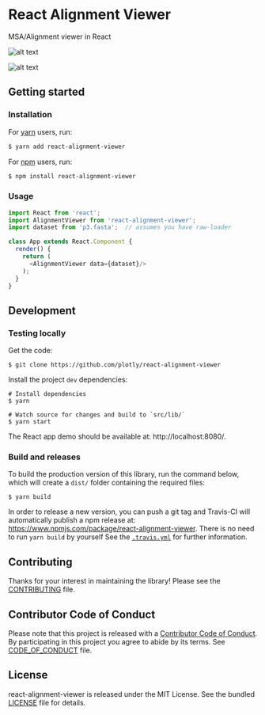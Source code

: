 # React Alignment Viewer

MSA/Alignment viewer in React

![alt text](https://github.com/plotly/react-alignment-viewer/blob/master/assets/picture_1.png)

![alt text](https://github.com/plotly/react-alignment-viewer/blob/master/assets/picture_2.png)


## Getting started


### Installation

For [yarn](https://yarnpkg.com/en/) users, run:

```sh
$ yarn add react-alignment-viewer
```

For [npm](https://www.npmjs.com/) users, run:

```sh
$ npm install react-alignment-viewer
```


### Usage

```js
import React from 'react';
import AlignmentViewer from 'react-alignment-viewer';
import dataset from 'p3.fasta';  // assumes you have raw-loader

class App extends React.Component {
  render() {
    return (
      <AlignmentViewer data={dataset}/>
    );
  }
}
```


## Development


### Testing locally

Get the code:

```
$ git clone https://github.com/plotly/react-alignment-viewer
```

Install the project `dev` dependencies:

```
# Install dependencies
$ yarn

# Watch source for changes and build to `src/lib/`
$ yarn start
```

The React app demo should be available at: http://localhost:8080/.


### Build and releases

To build the production version of this library, run the command below, which
will create a `dist/` folder containing the required files:

```
$ yarn build
```

In order to release a new version, you can push a git tag and Travis-CI will
automatically publish a npm release at:
https://www.npmjs.com/package/react-alignment-viewer. There is no need to run `yarn build` by yourself See the [`.travis.yml`](.travis.yml) for further information.


## Contributing

Thanks for your interest in maintaining the library!
Please see the [CONTRIBUTING](CONTRIBUTING.md) file.


## Contributor Code of Conduct

Please note that this project is released with a [Contributor Code of
Conduct](http://contributor-covenant.org/). By participating in this project you
agree to abide by its terms. See [CODE_OF_CONDUCT](CODE_OF_CONDUCT.md) file.


## License

react-alignment-viewer is released under the MIT License. See the bundled
[LICENSE](LICENSE) file for details.
